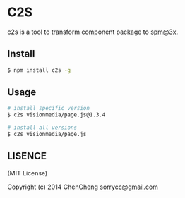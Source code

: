 # C2S

c2s is a tool to transform component package to [spm@3x](http://www.spmjs.io/).

## Install

```bash
$ npm install c2s -g
```

## Usage

```bash
# install specific version
$ c2s visionmedia/page.js@1.3.4

# install all versions
$ c2s visionmedia/page.js
```

## LISENCE

(MIT License)

Copyright (c) 2014 ChenCheng sorrycc@gmail.com

